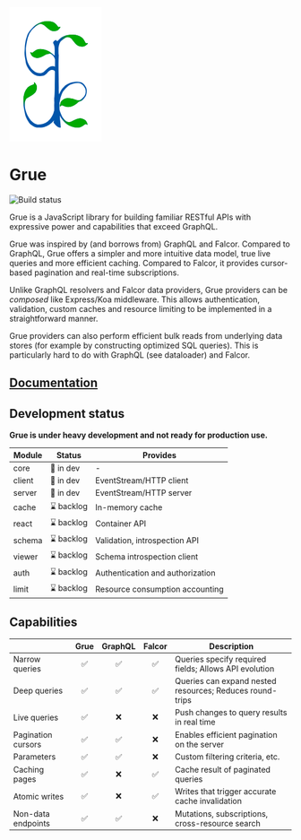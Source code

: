 ![Grue logo](docs/grue-logo.png)

# Grue

![Build status](https://travis-ci.org/aravindet/grue.svg?branch=master)

Grue is a JavaScript library for building familiar RESTful APIs with expressive power and capabilities that exceed GraphQL.

Grue was inspired by (and borrows from) GraphQL and Falcor. Compared to GraphQL, Grue offers a simpler and more intuitive data model, true live queries and more efficient caching. Compared to Falcor, it provides cursor-based pagination and real-time subscriptions.

Unlike GraphQL resolvers and Falcor data providers, Grue providers can be _composed_ like Express/Koa middleware. This allows authentication, validation, custom caches and resource limiting to be implemented in a straightforward manner.

Grue providers can also perform efficient bulk reads from underlying data stores (for example by constructing optimized SQL queries). This is particularly hard to do with GraphQL (see dataloader) and Falcor.

## [Documentation](https://aravindet.github.io/grue)

## Development status

**Grue is under heavy development and not ready for production use.**

| Module | Status     | Provides                         |
| ------ | ---------- | -------------------------------- |
| core   | 🚧 in dev  | -                                |
| client | 🚧 in dev  | EventStream/HTTP client          |
| server | 🚧 in dev  | EventStream/HTTP server          |
| cache  | ⌛ backlog | In-memory cache                  |
| react  | ⌛ backlog | Container API                    |
| schema | ⌛ backlog | Validation, introspection API    |
| viewer | ⌛ backlog | Schema introspection client      |
| auth   | ⌛ backlog | Authentication and authorization |
| limit  | ⌛ backlog | Resource consumption accounting  |

## Capabilities

|                    | Grue | GraphQL | Falcor | Description                                              |
| ------------------ | :--: | :-----: | :----: | -------------------------------------------------------- |
| Narrow queries     |  ✅  |   ✅    |   ✅   | Queries specify required fields; Allows API evolution    |
| Deep queries       |  ✅  |   ✅    |   ✅   | Queries can expand nested resources; Reduces round-trips |
| Live queries       |  ✅  |   ❌    |   ❌   | Push changes to query results in real time               |
| Pagination cursors |  ✅  |   ✅    |   ❌   | Enables efficient pagination on the server               |
| Parameters         |  ✅  |   ✅    |   ❌   | Custom filtering criteria, etc.                          |
| Caching pages      |  ✅  |   ❌    |   ✅   | Cache result of paginated queries                        |
| Atomic writes      |  ✅  |   ❌    |   ✅   | Writes that trigger accurate cache invalidation          |
| Non-data endpoints |  ✅  |   ✅    |   ❌   | Mutations, subscriptions, cross-resource search          |
